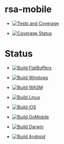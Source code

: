 # rsa-mobile

- [![Tests and Coverage](https://github.com/jerson/rsa-mobile/actions/workflows/tests.yml/badge.svg)](https://github.com/jerson/rsa-mobile/actions/workflows/tests.yml)

- [![Coverage Status](https://coveralls.io/repos/github/jerson/rsa-mobile/badge.svg)](https://coveralls.io/github/jerson/rsa-mobile)

# Status

- [![Build FlatBuffers](https://github.com/jerson/rsa-mobile/actions/workflows/flatbuffers.yml/badge.svg)](https://github.com/jerson/rsa-mobile/actions/workflows/flatbuffers.yml)

- [![Build Windows](https://github.com/jerson/rsa-mobile/actions/workflows/windows.yml/badge.svg)](https://github.com/jerson/rsa-mobile/actions/workflows/windows.yml)

- [![Build WASM](https://github.com/jerson/rsa-mobile/actions/workflows/wasm.yml/badge.svg)](https://github.com/jerson/rsa-mobile/actions/workflows/wasm.yml)

- [![Build Linux](https://github.com/jerson/rsa-mobile/actions/workflows/linux.yml/badge.svg)](https://github.com/jerson/rsa-mobile/actions/workflows/linux.yml)

- [![Build iOS](https://github.com/jerson/rsa-mobile/actions/workflows/ios.yml/badge.svg)](https://github.com/jerson/rsa-mobile/actions/workflows/ios.yml)

- [![Build GoMobile](https://github.com/jerson/rsa-mobile/actions/workflows/gomobile.yml/badge.svg)](https://github.com/jerson/rsa-mobile/actions/workflows/gomobile.yml)

- [![Build Darwin](https://github.com/jerson/rsa-mobile/actions/workflows/darwin.yml/badge.svg)](https://github.com/jerson/rsa-mobile/actions/workflows/darwin.yml)

- [![Build Android](https://github.com/jerson/rsa-mobile/actions/workflows/android.yml/badge.svg)](https://github.com/jerson/rsa-mobile/actions/workflows/android.yml)